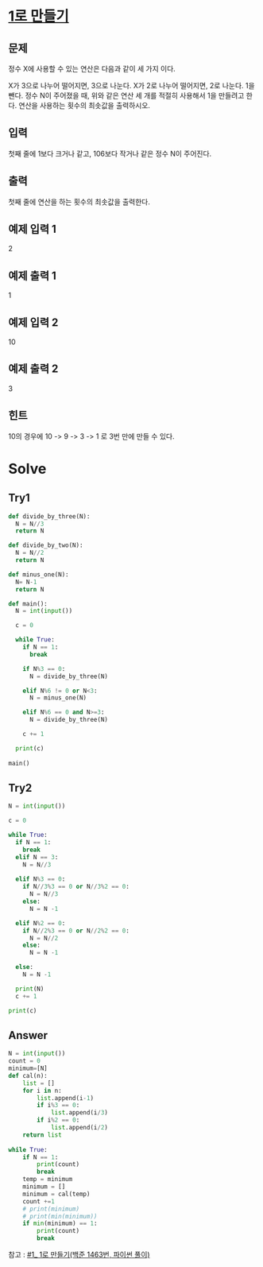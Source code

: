 # [1로 만들기](https://www.acmicpc.net/problem/1463)

## 문제
정수 X에 사용할 수 있는 연산은 다음과 같이 세 가지 이다.

X가 3으로 나누어 떨어지면, 3으로 나눈다.
X가 2로 나누어 떨어지면, 2로 나눈다.
1을 뺀다.
정수 N이 주어졌을 때, 위와 같은 연산 세 개를 적절히 사용해서 1을 만들려고 한다. 연산을 사용하는 횟수의 최솟값을 출력하시오.

## 입력
첫째 줄에 1보다 크거나 같고, 106보다 작거나 같은 정수 N이 주어진다.

## 출력
첫째 줄에 연산을 하는 횟수의 최솟값을 출력한다.

## 예제 입력 1 
2
## 예제 출력 1 
1
## 예제 입력 2 
10
## 예제 출력 2 
3
## 힌트
10의 경우에 10 -> 9 -> 3 -> 1 로 3번 만에 만들 수 있다.

# Solve
## Try1
```Python
def divide_by_three(N):
  N = N//3
  return N

def divide_by_two(N):
  N = N//2
  return N

def minus_one(N):
  N= N-1
  return N

def main():
  N = int(input())

  c = 0

  while True:
    if N == 1:
      break

    if N%3 == 0:
      N = divide_by_three(N)

    elif N%6 != 0 or N<3:
      N = minus_one(N)

    elif N%6 == 0 and N>=3:
      N = divide_by_three(N)

    c += 1

  print(c)
  
main()
```

## Try2

```Python
N = int(input())

c = 0

while True:
  if N == 1:
    break
  elif N == 3:
    N = N//3
    
  elif N%3 == 0:
    if N//3%3 == 0 or N//3%2 == 0:
      N = N//3
    else:
      N = N -1

  elif N%2 == 0:
    if N//2%3 == 0 or N//2%2 == 0:
      N = N//2
    else:
      N = N -1

  else:
    N = N -1

  print(N)
  c += 1

print(c)
```

## Answer
```Python
N = int(input())
count = 0
minimum=[N]
def cal(n):
    list = []
    for i in n:
        list.append(i-1)
        if i%3 == 0:
            list.append(i/3)
        if i%2 == 0:
            list.append(i/2)
    return list
 
while True:
    if N == 1:
        print(count)
        break
    temp = minimum
    minimum = []
    minimum = cal(temp)
    count +=1
    # print(minimum)
    # print(min(minimum))
    if min(minimum) == 1:
        print(count)
        break
```

참고 : [#1_ 1로 만들기(백준 1463번, 파이썬 풀이)](https://doorbw.tistory.com/57)
